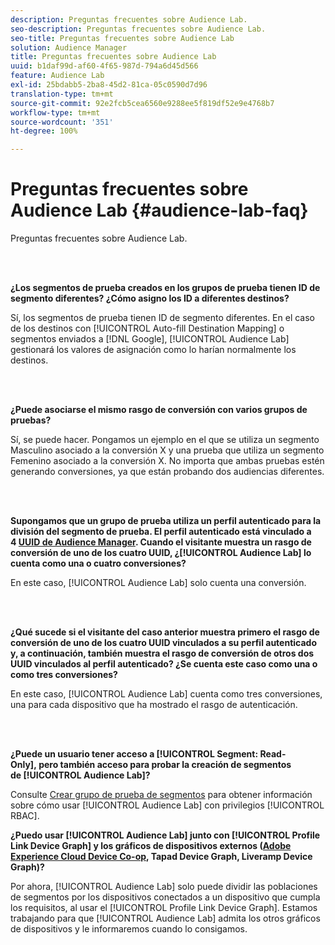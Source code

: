 ```yaml
---
description: Preguntas frecuentes sobre Audience Lab.
seo-description: Preguntas frecuentes sobre Audience Lab.
seo-title: Preguntas frecuentes sobre Audience Lab
solution: Audience Manager
title: Preguntas frecuentes sobre Audience Lab
uuid: b1daf99d-af60-4f65-987d-794a6d45d566
feature: Audience Lab
exl-id: 25bdabb5-2ba8-45d2-81ca-05c0590d7d96
translation-type: tm+mt
source-git-commit: 92e2fcb5cea6560e9288ee5f819df52e9e4768b7
workflow-type: tm+mt
source-wordcount: '351'
ht-degree: 100%

---
```


# Preguntas frecuentes sobre Audience Lab {#audience-lab-faq}

Preguntas frecuentes sobre Audience Lab.

<!-- 

audience-lab-faq.xml

 -->

<br> 

**¿Los segmentos de prueba creados en los grupos de prueba tienen ID de segmento diferentes? ¿Cómo asigno los ID a diferentes destinos?**

Sí, los segmentos de prueba tienen ID de segmento diferentes. En el caso de los destinos con [!UICONTROL Auto-fill Destination Mapping] o segmentos enviados a [!DNL Google], [!UICONTROL Audience Lab] gestionará los valores de asignación como lo harían normalmente los destinos.

<br> 

**¿Puede asociarse el mismo rasgo de conversión con varios grupos de pruebas?**

Sí, se puede hacer. Pongamos un ejemplo en el que se utiliza un segmento Masculino asociado a la conversión X y una prueba que utiliza un segmento Femenino asociado a la conversión X. No importa que ambas pruebas estén generando conversiones, ya que están probando dos audiencias diferentes.

<br> 

**Supongamos que un grupo de prueba utiliza un perfil autenticado para la división del segmento de prueba. El perfil autenticado está vinculado a 4 [UUID de Audience Manager](../reference/ids-in-aam.md). Cuando el visitante muestra un rasgo de conversión de uno de los cuatro UUID, ¿[!UICONTROL Audience Lab] lo cuenta como una o cuatro conversiones?**

En este caso, [!UICONTROL Audience Lab] solo cuenta una conversión.

<br> 

**¿Qué sucede si el visitante del caso anterior muestra primero el rasgo de conversión de uno de los cuatro UUID vinculados a su perfil autenticado y, a continuación, también muestra el rasgo de conversión de otros dos UUID vinculados al perfil autenticado? ¿Se cuenta este caso como una o como tres conversiones?**

En este caso, [!UICONTROL Audience Lab] cuenta como tres conversiones, una para cada dispositivo que ha mostrado el rasgo de autenticación.

<br> 

**¿Puede un usuario tener acceso a [!UICONTROL Segment: Read-Only], pero también acceso para probar la creación de segmentos de [!UICONTROL Audience Lab]?**

Consulte [Crear grupo de prueba de segmentos](../features/audience-lab/audience-lab-manage-test-groups.md#create-test-groups) para obtener información sobre cómo usar [!UICONTROL Audience Lab] con privilegios [!UICONTROL RBAC].

**¿Puedo usar [!UICONTROL Audience Lab] junto con [!UICONTROL Profile Link Device Graph] y los gráficos de dispositivos externos ([Adobe Experience Cloud Device Co-op](https://docs.adobe.com/content/help/es-ES/device-co-op/using/home.html), Tapad Device Graph, Liveramp Device Graph)?**

Por ahora, [!UICONTROL Audience Lab] solo puede dividir las poblaciones de segmentos por los dispositivos conectados a un dispositivo que cumpla los requisitos, al usar el [!UICONTROL Profile Link Device Graph]. Estamos trabajando para que [!UICONTROL Audience Lab] admita los otros gráficos de dispositivos y le informaremos cuando lo consigamos.
